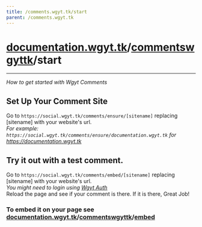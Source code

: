 ```yaml
---
title: /comments.wgyt.tk/start
parent: /comments.wgyt.tk
---
```

# [documentation.wgyt.tk](https://documentation.wgyt.tk)/[commentswgyttk](https://documentation.wgyt.tk/commentswgyttk)/start
_________________
_How to get started with Wgyt Comments_
## Set Up Your Comment Site
Go to `https://social.wgyt.tk/comments/ensure/[sitename]` replacing [sitename] with your website's url.  
_For example: `https://social.wgyt.tk/comments/ensure/documentation.wgyt.tk` for https://documentation.wgyt.tk_
## Try it out with a test comment.
Go to `https://social.wgyt.tk/comments/embed/[sitename]` replacing [sitename] with your website's url.  
_You might need to login using [Wgyt Auth](https://documentation.wgyt.tk/authwgyttk)_  
Reload the page and see if your comment is there. If it is there, Great Job!
### To embed it on your page see [documentation.wgyt.tk](https://documentation.wgyt.tk)/[commentswgyttk](https://documentation.wgyt.tk/commentswgyttk)/[embed](https://documentation.wgyt.tk/commentswgyttk/embed)
